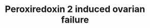 ---
annotations:
- id: PW:0000003
  parent: signaling pathway
  type: Pathway Ontology
  value: signaling pathway
- id: DOID:1414
  type: Disease Ontology
  value: ovarian dysfunction
- id: PW:0000313
  parent: signaling pathway
  type: Pathway Ontology
  value: c-Jun N-terminal kinases MAPK signaling pathway
authors:
- Bas Lahaije
- Laurent
- Fehrhart
- Egonw
communities:
- RareDiseases
description: This pathway summarizes the influence of reactive oxygen species on ovarian
  aging, ovarian failure and therefore female infertility.
last-edited: 2020-05-02
organisms:
- Mus musculus
redirect_from:
- /index.php/Pathway:WP4835
- /instance/WP4835
- /instance/WP4835_rr110293
revision: r110293
schema-jsonld:
- '@context': https://schema.org/
  '@id': https://wikipathways.github.io/pathways/WP4835.html
  '@type': Dataset
  creator:
    '@type': Organization
    name: WikiPathways
  description: This pathway summarizes the influence of reactive oxygen species on
    ovarian aging, ovarian failure and therefore female infertility.
  keywords:
  - 3Beta-HSD
  - Bax
  - CYP11A1
  - Caspase-3
  - Cytochrome c
  - Estradiol-17beta
  - JNK
  - PARP
  - Peroxiredoxin-2
  - Progesterone
  - 'Reactive oxygen species '
  - 'StAR '
  license: CC0
  name: Peroxiredoxin 2 induced ovarian failure
seo: CreativeWork
title: Peroxiredoxin 2 induced ovarian failure
wpid: WP4835
---